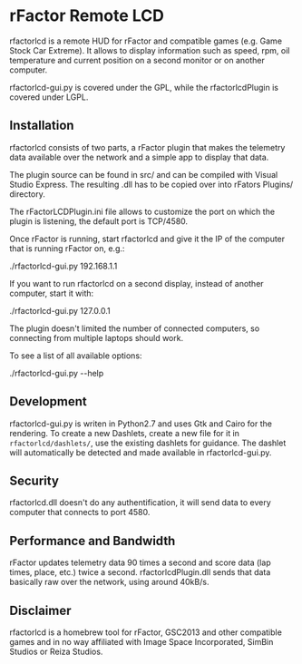 rFactor Remote LCD
==================

rfactorlcd is a remote HUD for rFactor and compatible games (e.g. Game
Stock Car Extreme). It allows to display information such as speed,
rpm, oil temperature and current position on a second monitor or on
another computer.

rfactorlcd-gui.py is covered under the GPL, while the rfactorlcdPlugin
is covered under LGPL.


Installation
------------

rfactorlcd consists of two parts, a rFactor plugin that makes the
telemetry data available over the network and a simple app to display
that data.

The plugin source can be found in src/ and can be compiled with Visual
Studio Express. The resulting .dll has to be copied over into rFators
Plugins/ directory.

The rFactorLCDPlugin.ini file allows to customize the port on which
the plugin is listening, the default port is TCP/4580.

Once rFactor is running, start rfactorlcd and give it the IP of the
computer that is running rFactor on, e.g.:

./rfactorlcd-gui.py 192.168.1.1

If you want to run rfactorlcd on a second display, instead of another
computer, start it with:

./rfactorlcd-gui.py 127.0.0.1

The plugin doesn't limited the number of connected computers, so
connecting from multiple laptops should work.

To see a list of all available options:

./rfactorlcd-gui.py --help


Development
-----------

rfactorlcd-gui.py is writen in Python2.7 and uses Gtk and Cairo for
the rendering. To create a new Dashlets, create a new file for it in
`rfactorlcd/dashlets/`, use the existing dashlets for guidance. The
dashlet will automatically be detected and made available in
rfactorlcd-gui.py.


Security
--------

rfactorlcd.dll doesn't do any authentification, it will send data to
every computer that connects to port 4580.


Performance and Bandwidth
-------------------------

rFactor updates telemetry data 90 times a second and score data (lap
times, place, etc.) twice a second. rfactorlcdPlugin.dll sends that
data basically raw over the network, using around 40kB/s.


Disclaimer
----------

rfactorlcd is a homebrew tool for rFactor, GSC2013 and other
compatible games and in no way affiliated with Image Space
Incorporated, SimBin Studios or Reiza Studios.
